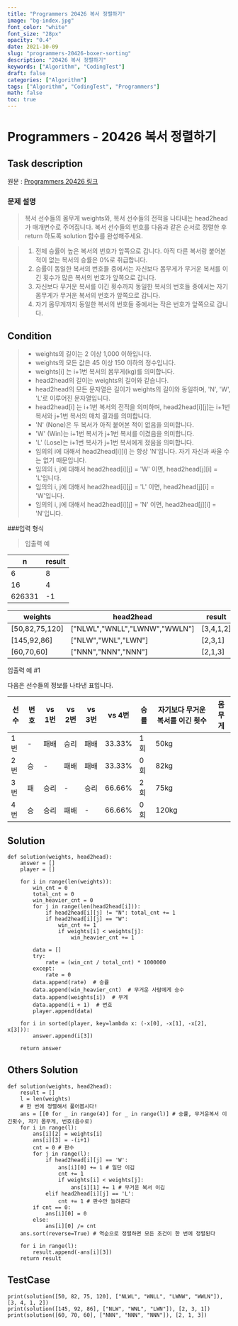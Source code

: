 ```yaml
---
title: "Programmers 20426 복서 정렬하기"
image: "bg-index.jpg"
font_color: "white"
font_size: "28px"
opacity: "0.4"
date: 2021-10-09
slug: "programmers-20426-boxer-sorting"
description: "20426 복서 정렬하기"
keywords: ["Algorithm", "CodingTest"]
draft: false
categories: ["Algorithm"]
tags: ["Algorithm", "CodingTest", "Programmers"]
math: false
toc: true
---
```


# Programmers - 20426 복서 정렬하기

## Task description

원문 : <a href="https://programmers.co.kr/learn/courses/30/lessons/20426">Programmers 20426 링크</a>

### 문제 설명
> 복서 선수들의 몸무게 weights와, 복서 선수들의 전적을 나타내는 head2head가 매개변수로 주어집니다. 복서 선수들의 번호를 다음과 같은 순서로 정렬한 후 return 하도록 solution 함수를 완성해주세요.

> 1. 전체 승률이 높은 복서의 번호가 앞쪽으로 갑니다. 아직 다른 복서랑 붙어본 적이 없는 복서의 승률은 0%로 취급합니다.
> 2. 승률이 동일한 복서의 번호들 중에서는 자신보다 몸무게가 무거운 복서를 이긴 횟수가 많은 복서의 번호가 앞쪽으로 갑니다.
> 3. 자신보다 무거운 복서를 이긴 횟수까지 동일한 복서의 번호들 중에서는 자기 몸무게가 무거운 복서의 번호가 앞쪽으로 갑니다.
> 4. 자기 몸무게까지 동일한 복서의 번호들 중에서는 작은 번호가 앞쪽으로 갑니다.





## Condition
>- weights의 길이는 2 이상 1,000 이하입니다.
>- weights의 모든 값은 45 이상 150 이하의 정수입니다.
>- weights[i] 는 i+1번 복서의 몸무게(kg)를 의미합니다.
>- head2head의 길이는 weights의 길이와 같습니다.
>- head2head의 모든 문자열은 길이가 weights의 길이와 동일하며, 'N', 'W', 'L'로 이루어진 문자열입니다.
>- head2head[i] 는 i+1번 복서의 전적을 의미하며, head2head[i][j]는 i+1번 복서와 j+1번 복서의 매치 결과를 의미합니다.
>- 'N' (None)은 두 복서가 아직 붙어본 적이 없음을 의미합니다.
>- 'W' (Win)는 i+1번 복서가 j+1번 복서를 이겼음을 의미합니다.
>- 'L' (Lose)는 i+1번 복사가 j+1번 복서에게 졌음을 의미합니다.
>- 임의의 i에 대해서 head2head[i][i] 는 항상 'N'입니다. 자기 자신과 싸울 수는 없기 때문입니다.
>- 임의의 i, j에 대해서 head2head[i][j] = 'W' 이면, head2head[j][i] = 'L'입니다.
>- 임의의 i, j에 대해서 head2head[i][j] = 'L' 이면, head2head[j][i] = 'W'입니다.
>- 임의의 i, j에 대해서 head2head[i][j] = 'N' 이면, head2head[j][i] = 'N'입니다.

###입력 형식
>입출력 예

n	|	result	
---|----
6	|	8
16	|	4
626331 |  -1

weights	| head2head	| result
---|----|--------
[50,82,75,120]	|["NLWL","WNLL","LWNW","WWLN"]	|[3,4,1,2]
[145,92,86]	|["NLW","WNL","LWN"]|	[2,3,1]
[60,70,60]	|["NNN","NNN","NNN"]	|[2,1,3]


입출력 예 #1

다음은 선수들의 정보를 나타낸 표입니다.

선수 | 번호|	vs 1번|	vs 2번|	vs 3번	|vs 4번	|승률|	자기보다 무거운 복서를 이긴 횟수	|몸무게
--|--|--|---|---|---|---|---|---
1번	|-	|패배	|승리|	패배|	33.33%	|1회	|50kg
2번	|승|	-	|패배|	패배|	33.33%|	0회|	82kg
3번	|패|	승리	|-	|승리	|66.66%	|2회|	75kg
4번	|승|	승리	|패배	|-	|66.66%	|0회	|120kg


## Solution 

```
def solution(weights, head2head):
    answer = []
    player = []

    for i in range(len(weights)):
        win_cnt = 0
        total_cnt = 0
        win_heavier_cnt = 0
        for j in range(len(head2head[i])):
            if head2head[i][j] != "N": total_cnt += 1
            if head2head[i][j] == "W":
                win_cnt += 1
                if weights[i] < weights[j]:
                    win_heavier_cnt += 1

        data = []
        try:
            rate = (win_cnt / total_cnt) * 1000000
        except:
            rate = 0
        data.append(rate)  # 승률
        data.append(win_heavier_cnt)  # 무거운 사람에게 승수
        data.append(weights[i])  # 무게
        data.append(i + 1)  # 번호
        player.append(data)

    for i in sorted(player, key=lambda x: (-x[0], -x[1], -x[2], x[3])):
        answer.append(i[3])

    return answer

```



## Others Solution 
```
def solution(weights, head2head):
    result = []
    l = len(weights)
    # 한 번에 정렬해서 풀어봅시다!
    ans = [[0 for _ in range(4)] for _ in range(l)] # 승률, 무거운복서 이긴횟수, 자기 몸무게, 번호(음수로)
    for i in range(l):
        ans[i][2] = weights[i]
        ans[i][3] = -(i+1)
        cnt = 0 # 판수
        for j in range(l):
            if head2head[i][j] == 'W':
                ans[i][0] += 1 # 일단 이김
                cnt += 1
                if weights[i] < weights[j]:
                    ans[i][1] += 1 # 무거운 복서 이김
            elif head2head[i][j] == 'L':
                cnt += 1 # 판수만 늘려준다
        if cnt == 0:
            ans[i][0] = 0
        else:
            ans[i][0] /= cnt
    ans.sort(reverse=True) # 역순으로 정렬하면 모든 조건이 한 번에 정렬된다

    for i in range(l):
        result.append(-ans[i][3])
    return result
```

## TestCase
```
print(solution([50, 82, 75, 120], ["NLWL", "WNLL", "LWNW", "WWLN"]), [3, 4, 1, 2])
print(solution([145, 92, 86], ["NLW", "WNL", "LWN"]), [2, 3, 1])
print(solution([60, 70, 60], ["NNN", "NNN", "NNN"]), [2, 1, 3])


```
